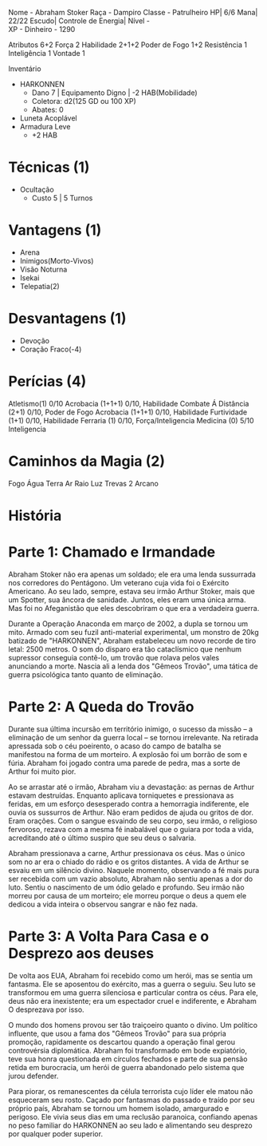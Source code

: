 Nome - Abraham Stoker
Raça - Dampiro
Classe - Patrulheiro
HP| 6/6
Mana| 22/22
Escudo| 
Controle de Energia| 
Nível -  
XP - 
Dinheiro -  1290

Atributos 6+2
Força 2
Habilidade 2+1+2
Poder de Fogo 1+2
Resistência  1
Inteligência 1
Vontade 1

Inventário
- HARKONNEN
	- Dano 7 | Equipamento Digno | -2 HAB(Mobilidade)
	- Coletora: d2(125 GD ou 100 XP) 
	- Abates: 0
- Luneta Acoplável
- Armadura Leve
	- +2 HAB

# Técnicas (1)
- Ocultação
	- Custo 5 | 5 Turnos

# Vantagens (1)
- Arena
- Inimigos(Morto-Vivos)
- Visão Noturna
- Isekai
- Telepatia(2)

# Desvantagens (1)
- Devoção
- Coração Fraco(-4)

# Perícias (4)
Atletismo(1) 0/10
Acrobacia (1+1+1) 0/10, Habilidade
Combate Á Distância (2+1) 0/10, Poder de Fogo
Acrobacia (1+1+1) 0/10, Habilidade
Furtividade (1+1) 0/10, Habilidade
Ferraria (1) 0/10, Força/Inteligencia
Medicina (0) 5/10 Inteligencia



# Caminhos da Magia (2)
Fogo 
Água 
Terra 
Ar 
Raio 
Luz 
Trevas 2
Arcano 

# História
# Parte 1: Chamado e Irmandade

Abraham Stoker não era apenas um soldado; ele era uma lenda sussurrada nos corredores do Pentágono. Um veterano cuja vida foi o Exército Americano. Ao seu lado, sempre, estava seu irmão Arthur Stoker, mais que um Spotter, sua âncora de sanidade. Juntos, eles eram uma única arma. Mas foi no Afeganistão que eles descobriram o que era a verdadeira guerra.

Durante a Operação Anaconda em março de 2002, a dupla se tornou um mito. Armado com seu fuzil anti-material experimental, um monstro de 20kg batizado de "HARKONNEN", Abraham estabeleceu um novo recorde de tiro letal: 2500 metros. O som do disparo era tão cataclísmico que nenhum supressor conseguia contê-lo, um trovão que rolava pelos vales anunciando a morte. Nascia ali a lenda dos "Gêmeos Trovão", uma tática de guerra psicológica tanto quanto de eliminação.

# Parte 2: A Queda do Trovão

Durante sua última incursão em território inimigo, o sucesso da missão – a eliminação de um senhor da guerra local – se tornou irrelevante. Na retirada apressada sob o céu poeirento, o acaso do campo de batalha se manifestou na forma de um morteiro. A explosão foi um borrão de som e fúria. Abraham foi jogado contra uma parede de pedra, mas a sorte de Arthur foi muito pior.

Ao se arrastar até o irmão, Abraham viu a devastação: as pernas de Arthur estavam destruídas. Enquanto aplicava torniquetes e pressionava as feridas, em um esforço desesperado contra a hemorragia indiferente, ele ouvia os sussurros de Arthur. Não eram pedidos de ajuda ou gritos de dor. Eram orações. Com o sangue esvaindo de seu corpo, seu irmão, o religioso fervoroso, rezava com a mesma fé inabalável que o guiara por toda a vida, acreditando até o último suspiro que seu deus o salvaria.

Abraham pressionava a carne, Arthur pressionava os céus. Mas o único som no ar era o chiado do rádio e os gritos distantes. A vida de Arthur se esvaiu em um silêncio divino. Naquele momento, observando a fé mais pura ser recebida com um vazio absoluto, Abraham não sentiu apenas a dor do luto. Sentiu o nascimento de um ódio gelado e profundo. Seu irmão não morreu por causa de um morteiro; ele morreu porque o deus a quem ele dedicou a vida inteira o observou sangrar e não fez nada.

# Parte 3: A Volta Para Casa e o Desprezo aos deuses

De volta aos EUA, Abraham foi recebido como um herói, mas se sentia um fantasma. Ele se aposentou do exército, mas a guerra o seguiu. Seu luto se transformou em uma guerra silenciosa e particular contra os céus. Para ele, deus não era inexistente; era um espectador cruel e indiferente, e Abraham O desprezava por isso.

O mundo dos homens provou ser tão traiçoeiro quanto o divino. Um político influente, que usou a fama dos "Gêmeos Trovão" para sua própria promoção, rapidamente os descartou quando a operação final gerou controvérsia diplomática. Abraham foi transformado em bode expiatório, teve sua honra questionada em círculos fechados e parte de sua pensão retida em burocracia, um herói de guerra abandonado pelo sistema que jurou defender.

Para piorar, os remanescentes da célula terrorista cujo líder ele matou não esqueceram seu rosto. Caçado por fantasmas do passado e traído por seu próprio país, Abraham se tornou um homem isolado, amargurado e perigoso. Ele vivia seus dias em uma reclusão paranoica, confiando apenas no peso familiar do HARKONNEN ao seu lado e alimentando seu desprezo por qualquer poder superior.